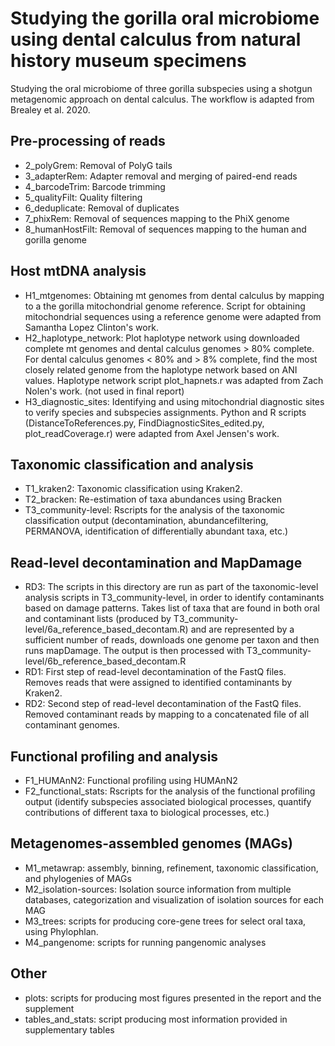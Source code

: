 # Studying the gorilla oral microbiome using dental calculus from natural history museum specimens

Studying the oral microbiome of three gorilla subspecies using a shotgun metagenomic approach on dental calculus. The workflow is adapted from Brealey et al. 2020.

## Pre-processing of reads

- 2_polyGrem: Removal of PolyG tails
- 3_adapterRem: Adapter removal and merging of paired-end reads
- 4_barcodeTrim: Barcode trimming
- 5_qualityFilt: Quality filtering
- 6_deduplicate: Removal of duplicates
- 7_phixRem: Removal of sequences mapping to the PhiX genome
- 8_humanHostFilt: Removal of sequences mapping to the human and gorilla genome

## Host mtDNA analysis

- H1_mtgenomes: Obtaining mt genomes from dental calculus by mapping to a the gorilla mitochondrial genome reference. Script for obtaining mitochondrial sequences using a reference genome were adapted from Samantha Lopez Clinton's work.
- H2_haplotype_network: Plot haplotype network using downloaded complete mt genomes and dental calculus genomes > 80% complete. For dental calculus genomes < 80% and > 8% complete, find the most closely related genome from the haplotype network based on ANI values. Haplotype network script plot_hapnets.r was adapted from Zach Nolen's work. (not used in final report)
- H3_diagnostic_sites: Identifying and using mitochondrial diagnostic sites to verify species and subspecies assignments. Python and R scripts (DistanceToReferences.py, FindDiagnosticSites_edited.py, plot_readCoverage.r) were adapted from Axel Jensen's work.

## Taxonomic classification and analysis

- T1_kraken2: Taxonomic classification using Kraken2.
- T2_bracken: Re-estimation of taxa abundances using Bracken
- T3_community-level: Rscripts for the analysis of the taxonomic classification output (decontamination, abundancefiltering, PERMANOVA, identification of differentially abundant taxa, etc.)

## Read-level decontamination and MapDamage

- RD3: The scripts in this directory are run as part of the taxonomic-level analysis scripts in T3_community-level, in order to identify contaminants based on damage patterns. Takes list of taxa that are found in both oral and contaminant lists (produced by T3_community-level/6a_reference_based_decontam.R) and are represented by a sufficient number of reads, downloads one genome per taxon and then runs mapDamage. The output is then processed with T3_community-level/6b_reference_based_decontam.R
- RD1: First step of read-level decontamination of the FastQ files. Removes reads that were assigned to identified contaminants by Kraken2.
- RD2: Second step of read-level decontamination of the FastQ files. Removed contaminant reads by mapping to a concatenated file of all contaminant genomes.

## Functional profiling and analysis

- F1_HUMAnN2: Functional profiling using HUMAnN2
- F2_functional_stats: Rscripts for the analysis of the functional profiling output (identify subspecies associated biological processes, quantify contributions of different taxa to biological processes, etc.)

## Metagenomes-assembled genomes (MAGs)

- M1_metawrap: assembly, binning, refinement, taxonomic classification, and phylogenies of MAGs
- M2_isolation-sources: Isolation source information from multiple databases, categorization and visualization of isolation sources for each MAG
- M3_trees: scripts for producing core-gene trees for select oral taxa, using Phylophlan.
- M4_pangenome: scripts for running pangenomic analyses

## Other

- plots: scripts for producing most figures presented in the report and the supplement
- tables_and_stats: script producing most information provided in supplementary tables
